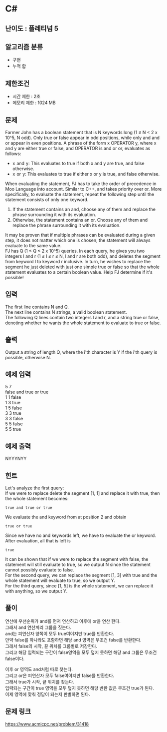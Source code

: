 # C#

## 난이도 : 플레티넘 5

## 알고리즘 분류
  - 구현
  - 누적 합

## 제한조건
  - 시간 제한 : 2초
  - 메모리 제한 : 1024 MB

## 문제
Farmer John has a boolean statement that is N keywords long (1 ≤ N < 2 x 10^5, N odd). Only true or false appear in odd positions, while only and and or appear in even positions.
A phrase of the form x OPERATOR y, where x and y are either true or false, and OPERATOR is and or or, evaluates as follows:<br>

  - x  and  y: This evaluates to true if both x and y are true, and false otherwise.
  - x  or  y: This evaluates to true if either x or y is true, and false otherwise.

When evaluating the statement, FJ has to take the order of precedence in Moo Language into account. Similar to C++, and takes priority over or. More specifically, to evaluate the statement, repeat the following step until the statement consists of only one keyword.<br/>

  1. If the statement contains an and, choose any of them and replace the phrase surrounding it with its evaluation.
  2. Otherwise, the statement contains an or. Choose any of them and replace the phrase surrounding it with its evaluation.

It may be proven that if multiple phrases can be evaluated during a given step, it does not matter which one is chosen; the statement will always evaluate to the same value.<br/>
FJ has Q (1 ≤ Q ≤ 2 x 10^5) queries. In each query, he gives you two integers l and r (1 ≤ l ≤ r ≤ N, l and r are both odd), and deletes the segment from keyword l to keyword r inclusive. In turn, he wishes to replace the segment he just deleted with just one simple true or false so that the whole statement evaluates to a certain boolean value. Help FJ determine if it's possible!<br/>

## 입력
The first line contains N and Q.<br/>
The next line contains N strings, a valid boolean statement.<br/>
The following Q lines contain two integers l and r, and a string true or false, denoting whether he wants the whole statement to evaluate to true or false.<br/>

## 출력
Output a string of length Q, where the i'th character is Y if the i'th query is possible, otherwise N.<br/>

## 예제 입력
5 7<br/>
false and true or true<br/>
1 1 false<br/>
1 3 true<br/>
1 5 false<br/>
3 3 true<br/>
3 3 false<br/>
5 5 false<br/>
5 5 true<br/>

## 예제 출력
NYYYNYY<br/>

## 힌트
Let's analyze the first query:<br/>
If we were to replace delete the segment [1, 1] and replace it with true, then the whole statement becomes:

	true and true or true

We evaluate the and keyword from at position 2 and obtain<br/>

	true or true

Since we have no and keywords left, we have to evaluate the or keyword. After evaluation, all that is left is<br/>

	true

It can be shown that if we were to replace the segment with false, the statement will still evaluate to true, so we output N since the statement cannot possibly evaluate to false.<br/>
For the second query, we can replace the segment [1, 3] with true and the whole statement will evaluate to true, so we output Y.<br/>
For the third query, since [1, 5] is the whole statement, we can replace it with anything, so we output Y.<br/>

## 풀이
연산에 우선순위가 and를 먼저 연산하고 이후에 or을 연산 한다.<br/>
그래서 and 연산끼리 그룹을 짓는다.<br/>
and는 피연산자 양쪽이 모두 true여야지만 true를 반환한다.<br/>
만약 false를 하나라도 포함하면 해당 and 영역은 무조건 false를 반환한다.<br/>
그래서 false의 시작, 끝 위치를 그룹별로 저장한다.<br/>
그리고 해당 입력되는 구간이 false영역을 모두 덮지 못하면 해당 and 그룹은 무조건 false이다.<br/>


이후 or 영역도 and처럼 따로 찾는다.<br/>
그리고 or은 피연산자 모두 false여야지만 false를 반환한다.<br/>
그래서 true가 시작, 끝 위치를 찾는다.<br/>
입력되는 구간이 true 영역을 모두 덮지 못하면 해당 반환 값은 무조건 true가 된다.<br/>
이제 영역에 맞춰 정답이 되는지 판별하면 된다.<br/>


## 문제 링크
https://www.acmicpc.net/problem/31418